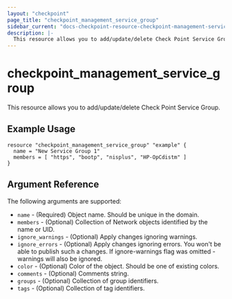 ```yaml
---
layout: "checkpoint"
page_title: "checkpoint_management_service_group"
sidebar_current: "docs-checkpoint-resource-checkpoint-management-service-group"
description: |-
  This resource allows you to add/update/delete Check Point Service Group.
---
```


# checkpoint_management_service_group

This resource allows you to add/update/delete Check Point Service Group.

## Example Usage


```hcl
resource "checkpoint_management_service_group" "example" {
  name = "New Service Group 1"
  members = [ "https", "bootp", "nisplus", "HP-OpCdistm" ]
}

```

## Argument Reference

The following arguments are supported:

* `name` - (Required) Object name. Should be unique in the domain.
* `members` - (Optional) Collection of Network objects identified by the name or UID.
* `ignore_warnings` - (Optional) Apply changes ignoring warnings.
* `ignore_errors` - (Optional) Apply changes ignoring errors. You won't be able to publish such a changes. If ignore-warnings flag was omitted - warnings will also be ignored.
* `color` - (Optional) Color of the object. Should be one of existing colors.
* `comments` - (Optional) Comments string.
* `groups` - (Optional) Collection of group identifiers.
* `tags` - (Optional) Collection of tag identifiers.
